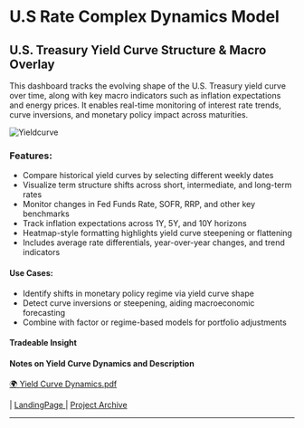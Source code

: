 # U.S Rate Complex Dynamics Model


## U.S. Treasury Yield Curve Structure & Macro Overlay
This dashboard tracks the evolving shape of the U.S. Treasury yield curve over time, along with key macro indicators such as inflation expectations and energy prices. It enables real-time monitoring of interest rate trends, curve inversions, and monetary policy impact across maturities.

![Yieldcurve](https://github.com/user-attachments/assets/b8b5c1dd-b939-45f7-a8cf-496d4747441b)

### Features:
- Compare historical yield curves by selecting different weekly dates
- Visualize term structure shifts across short, intermediate, and long-term rates
- Monitor changes in Fed Funds Rate, SOFR, RRP, and other key benchmarks
- Track inflation expectations across 1Y, 5Y, and 10Y horizons
- Heatmap-style formatting highlights yield curve steepening or flattening
- Includes average rate differentials, year-over-year changes, and trend indicators

#### Use Cases:
- Identify shifts in monetary policy regime via yield curve shape
- Detect curve inversions or steepening, aiding macroeconomic forecasting
- Combine with factor or regime-based models for portfolio adjustments

#### Tradeable Insight 

#### Notes on Yield Curve Dynamics and Description 
[🌍 Yield Curve Dynamics.pdf](https://github.com/user-attachments/files/20991788/Yield.Curve.Dynamics.pdf)





| <a href="https://github.com/PatrickRych/Project/edit/main/README.md">LandingPage </a>
| <a href="https://github.com/PatrickRych/Portfolio-Manager">Project Archive </a>
****
